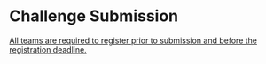 # Challenge Submission
<u>All teams are required to register prior to submission and before the registration deadline.</u>